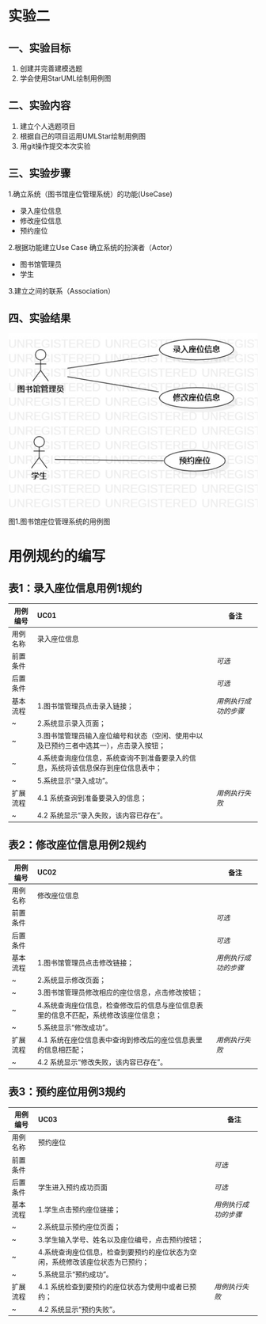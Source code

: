 # 实验二

## 一、实验目标
1. 创建并完善建模选题
2. 学会使用StarUML绘制用例图

## 二、实验内容
1. 建立个人选题项目
2. 根据自己的项目运用UMLStar绘制用例图
3. 用git操作提交本次实验

## 三、实验步骤
1.确立系统（图书馆座位管理系统）的功能(UseCase)
 - 录入座位信息
 - 修改座位信息
 - 预约座位

2.根据功能建立Use Case
 确立系统的扮演者（Actor）
 - 图书馆管理员
 - 学生
 
3.建立之间的联系（Association）
 
## 四、实验结果
![用例图](./Lab2_UseCaseDiagram.jpg)

图1.图书馆座位管理系统的用例图

# 用例规约的编写

## 表1：录入座位信息用例1规约  

用例编号  | UC01 | 备注  
-|:-|-  
用例名称  | 录入座位信息  |   
前置条件  |      | *可选*   
后置条件  |      | *可选*   
基本流程  | 1.图书馆管理员点击录入链接；  |*用例执行成功的步骤*    
~| 2.系统显示录入页面；  |   
~| 3.图书馆管理员输入座位编号和状态（空闲、使用中以及已预约三者中选其一），点击录入按钮；   |   
~| 4.系统查询座位信息，系统查询不到准备要录入的信息，系统将该信息保存到座位信息表中；   |   
~| 5.系统显示“录入成功”。   |  
扩展流程  | 4.1 系统查询到准备要录入的信息；  |*用例执行失败*    
~| 4.2 系统显示“录入失败，该内容已存在”。  |  



## 表2：修改座位信息用例2规约  

用例编号  | UC02 | 备注  
-|:-|-  
用例名称  | 修改座位信息  |   
前置条件  |      | *可选*   
后置条件  |      | *可选*   
基本流程  | 1.图书馆管理员点击修改链接；  |*用例执行成功的步骤*    
~| 2.系统显示修改页面；  |   
~| 3.图书馆管理员修改相应的座位信息，点击修改按钮；   |   
~| 4.系统查询座位信息，检查修改后的信息与座位信息表里的信息不匹配，系统修改该座位信息；   |   
~| 5.系统显示“修改成功”。   |  
扩展流程  | 4.1 系统在座位信息表中查询到修改后的座位信息表里的信息相匹配；  |*用例执行失败*    
~| 4.2 系统显示“修改失败，该内容已存在”。  |  


## 表3：预约座位用例3规约  

用例编号  | UC03 | 备注  
-|:-|-  
用例名称  | 预约座位  |   
前置条件  |      | *可选*   
后置条件  | 学生进入预约成功页面    | *可选*   
基本流程  | 1.学生点击预约座位链接；  |*用例执行成功的步骤*    
~| 2.系统显示预约座位页面；  |   
~| 3.学生输入学号、姓名以及座位编号，点击预约按钮；   |   
~| 4.系统查询座位信息，检查到要预约的座位状态为空闲，系统修改该座位状态为已预约；   |   
~| 5.系统显示“预约成功”。   |  
扩展流程  | 4.1 系统检查到要预约的座位状态为使用中或者已预约；  |*用例执行失败*    
~| 4.2 系统显示“预约失败”。  |  
